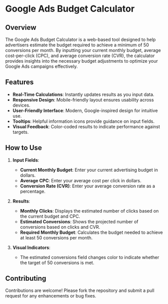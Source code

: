 # Google Ads Budget Calculator

## Overview

The Google Ads Budget Calculator is a web-based tool designed to help advertisers estimate the budget required to achieve a minimum of 50 conversions per month. By inputting your current monthly budget, average cost-per-click (CPC), and average conversion rate (CVR), the calculator provides insights into the necessary budget adjustments to optimize your Google Ads campaigns effectively.

## Features

- **Real-Time Calculations**: Instantly updates results as you input data.
- **Responsive Design**: Mobile-friendly layout ensures usability across devices.
- **User-Friendly Interface**: Modern, Google-inspired design for intuitive use.
- **Tooltips**: Helpful information icons provide guidance on input fields.
- **Visual Feedback**: Color-coded results to indicate performance against targets.

## How to Use

1. **Input Fields**:
   - **Current Monthly Budget**: Enter your current advertising budget in dollars.
   - **Average CPC**: Enter your average cost per click in dollars.
   - **Conversion Rate (CVR)**: Enter your average conversion rate as a percentage.

2. **Results**:
   - **Monthly Clicks**: Displays the estimated number of clicks based on the current budget and CPC.
   - **Estimated Conversions**: Shows the projected number of conversions based on clicks and CVR.
   - **Required Monthly Budget**: Calculates the budget needed to achieve at least 50 conversions per month.

3. **Visual Indicators**:
   - The estimated conversions field changes color to indicate whether the target of 50 conversions is met.
  
## Contributing

Contributions are welcome! Please fork the repository and submit a pull request for any enhancements or bug fixes.
